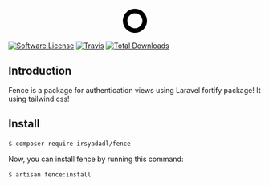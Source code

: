 <p align="center"><img src="/art/logo.svg" alt="Logo Fence"></p>

[![Software License](https://img.shields.io/badge/license-MIT-brightgreen.svg?style=flat-square)](LICENSE.md)
[![Travis](https://img.shields.io/travis/irsyadadl/fence.svg?style=flat-square)]()
[![Total Downloads](https://img.shields.io/packagist/dt/irsyadadl/fence.svg?style=flat-square)](https://packagist.org/packages/irsyadadl/fence)

## Introduction
Fence is a package for authentication views using Laravel fortify package! It using tailwind css!

## Install
```bash
$ composer require irsyadadl/fence
```
Now, you can install fence by running this command:
```bash
$ artisan fence:install
```

